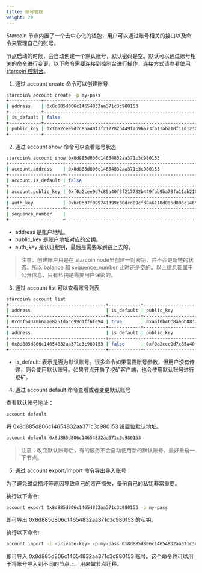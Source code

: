 ```yaml
---
title: 账号管理
weight: 20
---
```


Starcoin 节点内置了一个去中心化的钱包，用户可以通过账号相关的接口以及命令来管理自己的账号。

节点启动的时候，会自动创建一个默认账号，默认密码是空。默认可以通过账号相关的命令进行变更。以下命令需要连接到控制台进行操作，连接方式请参看[使用 starcoin 控制台](./console)。



 1. 通过 account create 命令可以创建账号

```bash
starcoin% account create -p my-pass
+------------+--------------------------------------------------------------------+
| address    | 0x8d885d806c14654832aa371c3c980153                                 |
+------------+--------------------------------------------------------------------+
| is_default | false                                                              |
+------------+--------------------------------------------------------------------+
| public_key | 0xf0a2cee9d7c85a40f3f217782b449fab9ba73fa11ab210f11d12305fdf57b908 |
+------------+--------------------------------------------------------------------+

```

2. 通过 account show 命令可以查看账号状态

```bash
starcoin% account show 0x8d885d806c14654832aa371c3c980153
+--------------------+--------------------------------------------------------------------+
| account.address    | 0x8d885d806c14654832aa371c3c980153                                 |
+--------------------+--------------------------------------------------------------------+
| account.is_default | false                                                              |
+--------------------+--------------------------------------------------------------------+
| account.public_key | 0xf0a2cee9d7c85a40f3f217782b449fab9ba73fa11ab210f11d12305fdf57b908 |
+--------------------+--------------------------------------------------------------------+
| auth_key           | 0xbc0b37f099741399c30dcd09cfd8a6118d885d806c14654832aa371c3c980153 |
+--------------------+--------------------------------------------------------------------+
| sequence_number    |                                                                    |
+--------------------+--------------------------------------------------------------------+
```

- address 是账户地址。
- public_key 是账户地址对应的公钥。
- auth_key 是认证秘钥，最后是需要写到链上去的。 

> 注意，创建账户只是在 starcoin node里创建一对密钥，并不会更新链的状态。所以 balance 和  sequence_number 此时还是空的。以上信息都属于公开信息，只有私钥是需要用户保密的。


3. 通过 account list 可以查看账号列表

```bash
starcoin% account list
+------------------------------------+------------+--------------------------------------------------------------------------------------------------------------------------------------+
| address                            | is_default | public_key                                                                                                                           |
+------------------------------------+------------+--------------------------------------------------------------------------------------------------------------------------------------+
| 0xddf5d370b6aae8251dacc99d1ff6fe94 | true       | 0xaaf0b46c8a6bb88322e047aebdc90b0be7415583230d2dccff7b3fbe1fcfbfec                                                                   |
+------------------------------------+------------+--------------------------------------------------------------------------------------------------------------------------------------+
| address                            | is_default | public_key                                                                                                                           |
+------------------------------------+------------+--------------------------------------------------------------------------------------------------------------------------------------+
| 0x8d885d806c14654832aa371c3c980153 | false      | 0xf0a2cee9d7c85a40f3f217782b449fab9ba73fa11ab210f11d12305fdf57b908                                                                   |
+------------------------------------+------------+--------------------------------------------------------------------------------------------------------------------------------------+
```

- is_default: 表示是否为默认账号。很多命令如果需要账号参数，但用户没有传递，则会使用默认账号。如果节点开启了挖矿客户端，也会使用默认账号进行挖矿。

4. 通过 account default 命令查看或者变更默认账号

查看默认账号地址：

```bash
account default
```
将 0x8d885d806c14654832aa371c3c980153 设置位默认地址。
```bash
account default 0x8d885d806c14654832aa371c3c980153
```

> 注意：改变默认账号后，有的服务不会自动使用新的默认账号，最好重启一下节点。

5. 通过 account export/import 命令导出导入账号

为了避免磁盘损坏等原因导致自己的资产损失，备份自己的私钥非常重要。

执行以下命令: 
```bash
account export 0x8d885d806c14654832aa371c3c980153 -p my-pass
```
即可导出 0x8d885d806c14654832aa371c3c980153 的私钥。

执行以下命令:

```bash
account import -i <private-key> -p my-pass 0x8d885d806c14654832aa371c3c980153
```

即可导入 0x8d885d806c14654832aa371c3c980153 账号。这个命令也可以用于将账号导入到不同的节点上，用来做节点迁移。
